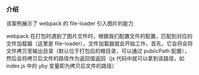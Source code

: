 ### 介绍
该案例展示了 webpack 的 file-loader 引入图片的能力

webpack 在打包时遇到了图片文件时，根据我们配置文件的配置，匹配到对应的文件加载器（这里是 file-loader），文件加载器就会开始工作，首先，它会将会将文件拷贝至输出目录（默认位于打包后的根目录，可以通过 publicPath 配置），然后会将拷贝后文件的路径作为返回值返回（js 代码中就可以拿到该路径，如 index.js 中的 yby 变量即为拷贝后文件的路径）